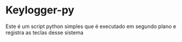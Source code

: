 # Keylogger-py
Este é um script python simples que é executado em segundo plano e registra as teclas desse sistema
